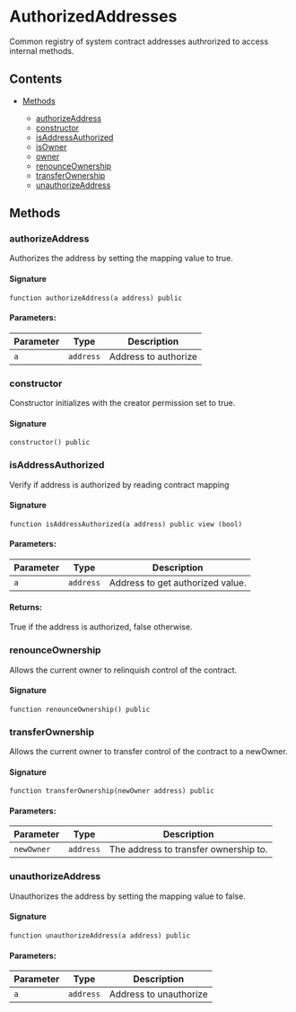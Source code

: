 # AuthorizedAddresses


Common registry of system contract addresses authrorized to access internal methods.

## Contents


 - [Methods](undefined)
    
     - [authorizeAddress](#authorizeaddress)
     - [constructor](#constructor)
     - [isAddressAuthorized](#isaddressauthorized)
     - [isOwner](#isowner)
     - [owner](#owner)
     - [renounceOwnership](#renounceownership)
     - [transferOwnership](#transferownership)
     - [unauthorizeAddress](#unauthorizeaddress)
    

## Methods

### authorizeAddress


Authorizes the address by setting the mapping value to true.

#### Signature

```solidity
function authorizeAddress(a address) public
```

#### Parameters:

Parameter | Type | Description
--- | --- | ---
`a` | `address` | Address to authorize

### constructor


Constructor initializes with the creator permission set to true.

#### Signature

```solidity
constructor() public
```

### isAddressAuthorized


Verify if address is authorized by reading contract mapping

#### Signature

```solidity
function isAddressAuthorized(a address) public view (bool)
```

#### Parameters:

Parameter | Type | Description
--- | --- | ---
`a` | `address` | Address to get authorized value.

#### Returns:


True if the address is authorized, false otherwise.

### renounceOwnership


Allows the current owner to relinquish control of the contract.

#### Signature

```solidity
function renounceOwnership() public
```

### transferOwnership


Allows the current owner to transfer control of the contract to a newOwner.

#### Signature

```solidity
function transferOwnership(newOwner address) public
```

#### Parameters:

Parameter | Type | Description
--- | --- | ---
`newOwner` | `address` | The address to transfer ownership to.

### unauthorizeAddress


Unauthorizes the address by setting the mapping value to false.

#### Signature

```solidity
function unauthorizeAddress(a address) public
```

#### Parameters:

Parameter | Type | Description
--- | --- | ---
`a` | `address` | Address to unauthorize
